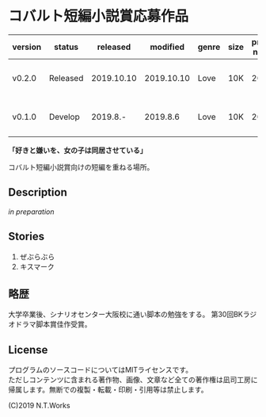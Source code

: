 # コバルト短編小説賞応募作品

| version | status | released | modified | genre | size | prize num | contest |
| --- | --- | --- | --- | --- | --- | --- | --- |
| v0.2.0 | Released | 2019.10.10 | 2019.10.10 | Love | 10K | 204 | [短編小説新人賞](http://cobalt.shueisha.co.jp/write/newface-award-apply/) |
| v0.1.0 | Develop | 2019.8.- | 2019.8.6 | Love | 10K | 203 | [短編小説新人賞](http://cobalt.shueisha.co.jp/write/newface-award-apply/) |

**「好きと嫌いを、女の子は同居させている」**

コバルト短編小説賞向けの短編を重ねる場所。

## Description

*in preparation*

## Stories

1. ぜぶらぶら
2. キスマーク

## 略歴

大学卒業後、シナリオセンター大阪校に通い脚本の勉強をする。
第30回BKラジオドラマ脚本賞佳作受賞。

## License

プログラムのソースコードについてはMITライセンスです。  
ただしコンテンツに含まれる著作物、画像、文章など全ての著作権は凪司工房に帰属します。無断での複製・転載・印刷・引用等は禁止します。

(C)2019 N.T.Works

